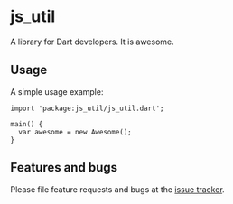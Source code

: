 # js_util

A library for Dart developers. It is awesome.

## Usage

A simple usage example:

    import 'package:js_util/js_util.dart';

    main() {
      var awesome = new Awesome();
    }

## Features and bugs

Please file feature requests and bugs at the [issue tracker][tracker].

[tracker]: http://example.com/issues/replaceme
